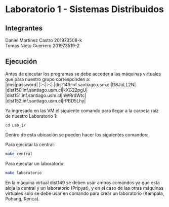 # Laboratorio 1 - Sistemas Distribuidos

## Integrantes
Daniel Martinez Castro 201973508-k  
Tomas Nieto Guerrero 201973519-2  

## Ejecución
Antes de ejecutar los programas se debe acceder a las máquinas virtuales que para nuestro grupo corresponden a:   
|dns|password|
|:-:|:-:|
|dist149.inf.santiago.usm.cl|D8JuLL2N|
|dist150.inf.santiago.usm.cl|kXG22pgU|
|dist151.inf.santiago.usm.cl|nWRrdWtc|
|dist152.inf.santiago.usm.cl|rPBD5Lhy|  

Ya ingresado en las VM el siguiente comando para llegar a la carpeta raíz de nuestro Laboratorio 1:

```
cd Lab_1/
```

Dentro de esta ubicación se pueden hacer los siguientes comandos:

Para ejecutar la central:
```bash
make central
```
Para ejecutar un laboratorio:
```bash
make laboratorio
```

En la máquina virtual dist149 se deben usar ambos comandos ya que esta aloja la central y un laboratorio (Pripyat), y en el caso de las otras máquinas virtuales solo se debe usar en comando para crear un laboratorio (Kampala, Pohang, Renca).